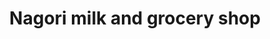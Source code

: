 ---
title: "Nagori milk and grocery shop"
url: /karachi/nagori-milk-and-grocery-shop/
shop: Milch
---